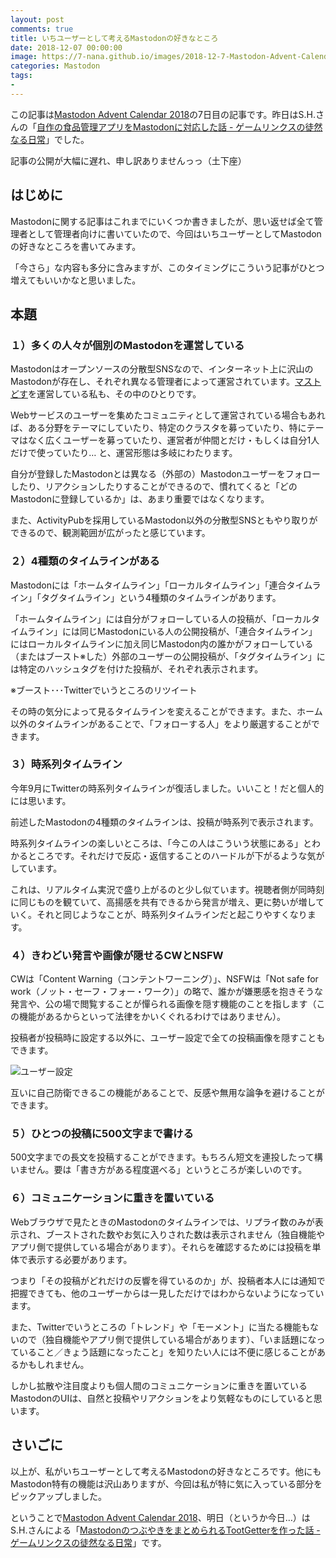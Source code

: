```yaml
---
layout: post
comments: true
title: いちユーザーとして考えるMastodonの好きなところ
date: 2018-12-07 00:00:00
image: https://7-nana.github.io/images/2018-12-7-Mastodon-Advent-Calendar2018-01.png
categories: Mastodon
tags:
-
---
```


この記事は[Mastodon Advent Calendar 2018](https://qiita.com/advent-calendar/2018/mastodon)の7日目の記事です。昨日はS.H.さんの「[自作の食品管理アプリをMastodonに対応した話 - ゲームリンクスの徒然なる日常](https://gamelinks007.hatenablog.com/entry/2018/12/06/000000)」でした。

記事の公開が大幅に遅れ、申し訳ありませんっっ（土下座）

## はじめに

Mastodonに関する記事はこれまでにいくつか書きましたが、思い返せば全て管理者として管理者向けに書いていたので、今回はいちユーザーとしてMastodonの好きなところを書いてみます。

「今さら」な内容も多分に含みますが、このタイミングにこういう記事がひとつ増えてもいいかなと思いました。

## 本題

### １）多くの人々が個別のMastodonを運営している

Mastodonはオープンソースの分散型SNSなので、インターネット上に沢山のMastodonが存在し、それぞれ異なる管理者によって運営されています。[マストどす](https://mastodos.com/about/more)を運営している私も、その中のひとりです。

Webサービスのユーザーを集めたコミュニティとして運営されている場合もあれば、ある分野をテーマにしていたり、特定のクラスタを募っていたり、特にテーマはなく広くユーザーを募っていたり、運営者が仲間とだけ・もしくは自分1人だけで使っていたり… と、運営形態は多岐にわたります。

自分が登録したMastodonとは異なる（外部の）Mastodonユーザーをフォローしたり、リアクションしたりすることができるので、慣れてくると「どのMastodonに登録しているか」は、あまり重要ではなくなります。

また、ActivityPubを採用しているMastodon以外の分散型SNSともやり取りができるので、観測範囲が広がったと感じています。

### ２）4種類のタイムラインがある

Mastodonには「ホームタイムライン」「ローカルタイムライン」「連合タイムライン」「タグタイムライン」という4種類のタイムラインがあります。

「ホームタイムライン」には自分がフォローしている人の投稿が、「ローカルタイムライン」には同じMastodonにいる人の公開投稿が、「連合タイムライン」にはローカルタイムラインに加え同じMastodon内の誰かがフォローしている（またはブースト※した）外部のユーザーの公開投稿が、「タグタイムライン」には特定のハッシュタグを付けた投稿が、それぞれ表示されます。

※ブースト･･･Twitterでいうところのリツイート

その時の気分によって見るタイムラインを変えることができます。また、ホーム以外のタイムラインがあることで、「フォローする人」をより厳選することができます。

### ３）時系列タイムライン

今年9月にTwitterの時系列タイムラインが復活しました。いいこと！だと個人的には思います。

前述したMastodonの4種類のタイムラインは、投稿が時系列で表示されます。

時系列タイムラインの楽しいところは、「今この人はこういう状態にある」とわかるところです。それだけで反応・返信することのハードルが下がるような気がしています。

これは、リアルタイム実況で盛り上がるのと少し似ています。視聴者側が同時刻に同じものを観ていて、高揚感を共有できるから発言が増え、更に勢いが増していく。それと同じようなことが、時系列タイムラインだと起こりやすくなります。

### ４）きわどい発言や画像が隠せるCWとNSFW

CWは「Content Warning（コンテントワーニング）」、NSFWは「Not safe for work（ノット・セーフ・フォー・ワーク）」の略で、誰かが嫌悪感を抱きそうな発言や、公の場で閲覧することが憚られる画像を隠す機能のことを指します（この機能があるからといって法律をかいくぐれるわけではありません）。

投稿者が投稿時に設定する以外に、ユーザー設定で全ての投稿画像を隠すこともできます。

![ユーザー設定](https://7-nana.github.io/images/2018-12-7-Mastodon-Advent-Calendar2018-01.png)

互いに自己防衛できるこの機能があることで、反感や無用な論争を避けることができます。

### ５）ひとつの投稿に500文字まで書ける

500文字までの長文を投稿することができます。もちろん短文を連投したって構いません。要は「書き方がある程度選べる」というところが楽しいのです。

### ６）コミュニケーションに重きを置いている

Webブラウザで見たときのMastodonのタイムラインでは、リプライ数のみが表示され、ブーストされた数やお気に入りされた数は表示されません（独自機能やアプリ側で提供している場合があります）。それらを確認するためには投稿を単体で表示する必要があります。

つまり「その投稿がどれだけの反響を得ているのか」が、投稿者本人には通知で把握できても、他のユーザーからは一見しただけではわからないようになっています。

また、Twitterでいうところの「トレンド」や「モーメント」に当たる機能もないので（独自機能やアプリ側で提供している場合があります）、「いま話題になっていること／きょう話題になったこと」を知りたい人には不便に感じることがあるかもしれません。

しかし拡散や注目度よりも個人間のコミュニケーションに重きを置いているMastodonのUIは、自然と投稿やリアクションをより気軽なものにしていると思います。

## さいごに

以上が、私がいちユーザーとして考えるMastodonの好きなところです。他にもMastodon特有の機能は沢山ありますが、今回は私が特に気に入っている部分をピックアップしました。

ということで[Mastodon Advent Calendar 2018](https://qiita.com/advent-calendar/2018/mastodon)、明日（というか今日…）はS.H.さんによる「[MastodonのつぶやきをまとめられるTootGetterを作った話 - ゲームリンクスの徒然なる日常](https://gamelinks007.hatenablog.com/entry/2018/12/08/000000)」です。
